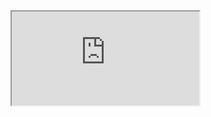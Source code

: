 <iframe src="https://crm.eblasoft.com.tr/?entryPoint=changeLog&exId=636cc88fe277a3f69" allowfullscreen></iframe>